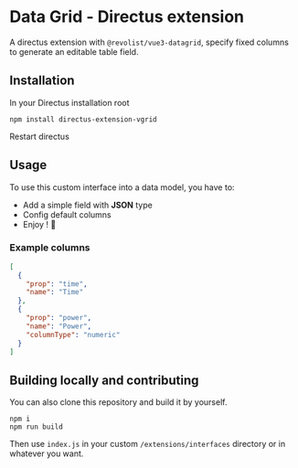 # Data Grid - Directus extension

A directus extension with `@revolist/vue3-datagrid`, specify fixed columns to generate an editable table field.

## Installation

In your Directus installation root

```
npm install directus-extension-vgrid
```

Restart directus

## Usage

To use this custom interface into a data model, you have to:

- Add a simple field with **JSON** type
- Config default columns
- Enjoy ! 🎉

### Example columns

```json
[
  {
    "prop": "time",
    "name": "Time"
  },
  {
    "prop": "power",
    "name": "Power",
    "columnType": "numeric"
  }
]
```

## Building locally and contributing

You can also clone this repository and build it by yourself.

```
npm i
npm run build
```

Then use `index.js` in your custom `/extensions/interfaces` directory or in whatever you want.

